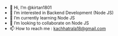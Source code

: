- 👋 Hi, I’m @kirtan1801
- 👀 I’m interested in Backend Development (Node JS)
- 🌱 I’m currently learning Node JS
- 💞️ I’m looking to collaborate on Node JS
- 📫 How to reach me : kachhatrala18@gmail.com

<!---
kirtan1801/kirtan1801 is a ✨ special ✨ repository because its `README.md` (this file) appears on your GitHub profile.
You can click the Preview link to take a look at your changes.
--->
